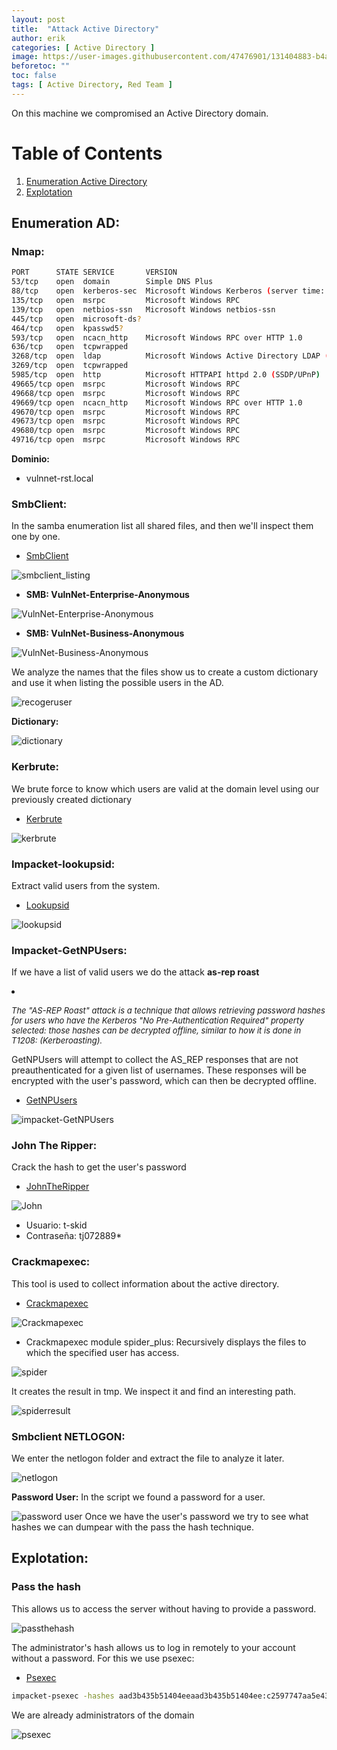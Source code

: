 ```yaml
---
layout: post
title:  "Attack Active Directory"
author: erik
categories: [ Active Directory ]
image: https://user-images.githubusercontent.com/47476901/131404883-b4abe28e-a673-4660-ba86-fe2f46530810.jpg
beforetoc: ""
toc: false
tags: [ Active Directory, Red Team ]
---
```


On this machine we compromised an Active Directory domain.

# Table of Contents
1. [Enumeration Active Directory](#EnumerationAD)
2. [Explotation](#Explotation)

## Enumeration AD: <a name="EnumerationAD"></a>
### Nmap:
```bash
PORT      STATE SERVICE       VERSION
53/tcp    open  domain        Simple DNS Plus
88/tcp    open  kerberos-sec  Microsoft Windows Kerberos (server time: 2021-08-30 16:59:43Z)
135/tcp   open  msrpc         Microsoft Windows RPC
139/tcp   open  netbios-ssn   Microsoft Windows netbios-ssn
445/tcp   open  microsoft-ds?
464/tcp   open  kpasswd5?
593/tcp   open  ncacn_http    Microsoft Windows RPC over HTTP 1.0
636/tcp   open  tcpwrapped
3268/tcp  open  ldap          Microsoft Windows Active Directory LDAP (Domain: vulnnet-rst.local0., Site: Default-First-Site-Name)
3269/tcp  open  tcpwrapped
5985/tcp  open  http          Microsoft HTTPAPI httpd 2.0 (SSDP/UPnP)
49665/tcp open  msrpc         Microsoft Windows RPC
49668/tcp open  msrpc         Microsoft Windows RPC
49669/tcp open  ncacn_http    Microsoft Windows RPC over HTTP 1.0
49670/tcp open  msrpc         Microsoft Windows RPC
49673/tcp open  msrpc         Microsoft Windows RPC
49680/tcp open  msrpc         Microsoft Windows RPC
49716/tcp open  msrpc         Microsoft Windows RPC
```
**Dominio:**
- vulnnet-rst.local

### SmbClient:

In the samba enumeration list all shared files, and then we'll inspect them one by one.
- <a href="https://www.samba.org/samba/download" target="_blank">SmbClient</a>

![smbclient_listing](https://user-images.githubusercontent.com/47476901/131402701-ce0fe921-d129-4471-82c6-24501f0e1308.png)

- **SMB: VulnNet-Enterprise-Anonymous**

![VulnNet-Enterprise-Anonymous](https://user-images.githubusercontent.com/47476901/131402731-ef0d65e7-9a2d-44f0-ab8b-2f70068d502b.png)

- **SMB: VulnNet-Business-Anonymous**

![VulnNet-Business-Anonymous](https://user-images.githubusercontent.com/47476901/131402753-1cfcbf4f-28d5-48ca-b453-9857aa0b8ff3.png)

We analyze the names that the files show us to create a custom dictionary and use it when listing the possible users in the AD.

![recogeruser](https://user-images.githubusercontent.com/47476901/131402776-869348bf-d3b3-4911-9ef5-d36760d71c3b.png)

**Dictionary:**

![dictionary](https://user-images.githubusercontent.com/47476901/131402807-9f24c798-b8d9-49fb-88a5-31e39fee9995.png)

### Kerbrute:

We brute force to know which users are valid at the domain level using our previously created dictionary
- <a href="https://github.com/ropnop/kerbrute" target="_blank">Kerbrute</a>

![kerbrute](https://user-images.githubusercontent.com/47476901/131402818-de939578-3873-45ef-a4e9-4b306357a722.png)

### Impacket-lookupsid:

Extract valid users from the system.
- <a href="https://github.com/SecureAuthCorp/impacket/blob/master/examples/lookupsid.py" target="_blank">Lookupsid</a>

![lookupsid](https://user-images.githubusercontent.com/47476901/131402828-1f05eac2-80d5-494e-8599-cda86e24c50a.png)

### Impacket-GetNPUsers:

If we have a list of valid users we do the attack **as-rep roast**

<li><i><em style="font-size: 13px;">
  
The "AS-REP Roast" attack is a technique that allows retrieving password hashes for users who have the Kerberos "No Pre-Authentication Required" property selected: those hashes can be decrypted offline, similar to how it is done in T1208: (Kerberoasting).
</em></i></li>

GetNPUsers will attempt to collect the AS_REP responses that are not preauthenticated for a given list of usernames. These responses will be encrypted with the user's password, which can then be decrypted offline.
- <a href="https://github.com/SecureAuthCorp/impacket/blob/master/examples/GetNPUsers.py" target="_blank">GetNPUsers</a>

![impacket-GetNPUsers](https://user-images.githubusercontent.com/47476901/131402842-2e67866b-7d8a-4e54-b42c-99af25852bb5.png)

### John The Ripper:
Crack the hash to get the user's password
- <a href="https://www.openwall.com/john/" target="_blank">JohnTheRipper</a>

![John](https://user-images.githubusercontent.com/47476901/131403225-2ff909e6-56fe-4a43-9914-b5f94c849fbe.png)
- Usuario: t-skid
- Contraseña: tj072889*  

### Crackmapexec:
This tool is used to collect information about the active directory.
- <a href="https://github.com/byt3bl33d3r/CrackMapExec" target="_blank">Crackmapexec</a>

![Crackmapexec](https://user-images.githubusercontent.com/47476901/131402847-0984fe0e-917b-4fa6-b023-ec6a28f41727.png)

- Crackmapexec module spider_plus:
Recursively displays the files to which the specified user has access.

![spider](https://user-images.githubusercontent.com/47476901/131402860-f4ecb13d-9ca1-4685-9c8d-f268a8b777b2.png)

It creates the result in tmp.
We inspect it and find an interesting path.

![spiderresult](https://user-images.githubusercontent.com/47476901/131402873-285ae9b8-6e24-4fda-ac50-77a84663e196.png)

### Smbclient NETLOGON:
We enter the netlogon folder and extract the file to analyze it later.

![netlogon](https://user-images.githubusercontent.com/47476901/131402885-6c21b663-7759-45f2-972a-68d564fa9f1e.png)

**Password User:**
In the script we found a password for a user.

![password user](https://user-images.githubusercontent.com/47476901/131402900-e6f113d0-5982-4411-bea3-0fb77f1f2dc7.png)
Once we have the user's password we try to see what hashes we can dumpear with the pass the hash technique.

## Explotation: <a name="Explotation"></a>
### Pass the hash

This allows us to access the server without having to provide a password.

![passthehash](https://user-images.githubusercontent.com/47476901/131402921-beb788f6-17a0-4a14-8f07-feeac377e66a.png)

The administrator's hash allows us to log in remotely to your account without a password.
For this we use psexec:
- <a href="https://github.com/SecureAuthCorp/impacket/blob/master/examples/psexec.py" target="_blank">Psexec</a>

```bash
impacket-psexec -hashes aad3b435b51404eeaad3b435b51404ee:c2597747aa5e43022a3a3049a3c3b09d  Administrator@10.10.204.28
```
We are already administrators of the domain

![psexec](https://user-images.githubusercontent.com/47476901/131402932-5a53aa6a-11fc-422e-882d-84737500e182.png)


